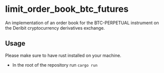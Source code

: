 # limit_order_book_btc_futures
An implementation of an order book for the BTC-PERPETUAL instrument on the Deribit cryptocurrency derivatives exchange.

## Usage
Please make sure to have rust installed on your machine.
- In the root of the repository run `cargo run` 